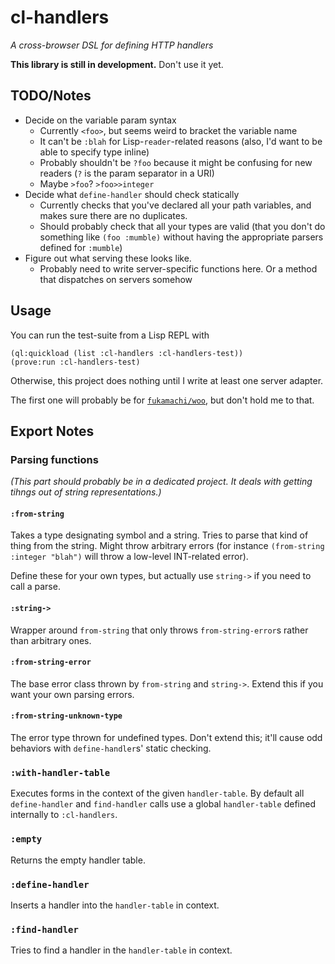 # cl-handlers

*A cross-browser DSL for defining HTTP handlers*

**This library is still in development.** Don't use it yet.

## TODO/Notes

- Decide on the variable param syntax
	- Currently `<foo>`, but seems weird to bracket the variable name
	- It can't be `:blah` for Lisp-`reader`-related reasons (also,
	  I'd want to be able to specify type inline)
	- Probably shouldn't be `?foo` because it might be confusing for
	  new readers (`?` is the param separator in a URI)
	- Maybe `>foo`? `>foo>>integer`
- Decide what `define-handler` should check statically
	- Currently checks that you've declared all your path variables, and
	  makes sure there are no duplicates.
	- Should probably check that all your types are valid (that you
	  don't do something like `(foo :mumble)` without having the appropriate
	  parsers defined for `:mumble`)
- Figure out what serving these looks like.
	- Probably need to write server-specific functions here. Or a method that
	  dispatches on servers somehow

## Usage

You can run the test-suite from a Lisp REPL with

    (ql:quickload (list :cl-handlers :cl-handlers-test))
	(prove:run :cl-handlers-test)

Otherwise, this project does nothing until I write at least one server adapter.

The first one will probably be for [`fukamachi/woo`](), but don't hold me to that.

## Export Notes

### Parsing functions

*(This part should probably be in a dedicated project. It deals with getting tihngs out of string representations.)*

#### `:from-string`

Takes a type designating symbol and a string. Tries to parse that kind of thing from the string. Might throw arbitrary errors (for instance `(from-string :integer "blah")` will throw a low-level INT-related error).

Define these for your own types, but actually use `string->` if you need to call a parse.

#### `:string->`

Wrapper around `from-string` that only throws `from-string-error`s rather than arbitrary ones.

#### `:from-string-error`

The base error class thrown by `from-string` and `string->`. Extend this if you want your own parsing errors.

#### `:from-string-unknown-type`

The error type thrown for undefined types. Don't extend this; it'll cause odd behaviors with `define-handler`s' static checking.



### `:with-handler-table`

Executes forms in the context of the given `handler-table`. By default all `define-handler` and `find-handler` calls use a global `handler-table` defined internally to `:cl-handlers`.

### `:empty`

Returns the empty handler table.

### `:define-handler`

Inserts a handler into the `handler-table` in context.

### `:find-handler`

Tries to find a handler in the `handler-table` in context.
